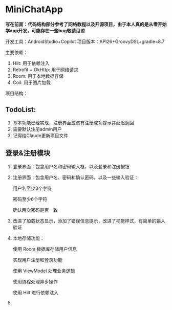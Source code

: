 # MiniChatApp

**写在前面：代码结构部分参考了网络教程以及开源项目，由于本人真的是从零开始学app开发，可能存在一些bug敬请见谅**

开发工具：AndroidStudio+Copilot
项目版本：API26+GroovyDSL+gradle=8.7

主要依赖：
1. Hilt: 用于依赖注入
2. Retrofit + OkHttp: 用于网络请求
3. Room: 用于本地数据存储
4. Coil: 用于图片加载

项目结构：



## TodoList:

1. 基本功能已经实现，注册界面应该有注册成功提示并延迟返回
2. 需要默认注册admin用户
3. 记得给Claude更新项目文件

## 登录&注册模块

1. 登录界面：包含用户名和密码输入框，以及登录和注册按钮

2. 注册界面：包含用户名、密码和确认密码，以及一些输入验证：

   用户名至少3个字符

   密码至少6个字符

   确认两次密码是否一致

3. 改进了加载状态显示，添加了错误信息提示，改进了视觉样式，有简单的输入验证

4. 本地存储功能：

   使用 Room 数据库存储用户信息

   实现用户注册和登录功能

   使用 ViewModel 处理业务逻辑

   使用协程处理异步操作

   使用 Hilt 进行依赖注入

   

5. 
